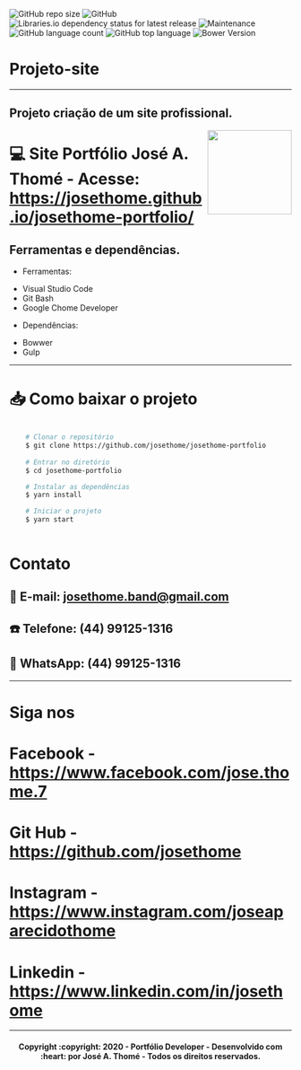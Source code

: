 ![GitHub repo size](https://img.shields.io/github/repo-size/josethome/josethome-portfolio)
![GitHub](https://img.shields.io/github/license/josethome/josethome-portfolio)
![Libraries.io dependency status for latest release](https://img.shields.io/librariesio/release/josethome/josethome-portfolio)
![Maintenance](https://img.shields.io/maintenance/yes/2020)
![GitHub language count](https://img.shields.io/github/languages/count/josethome/josethome-portfolio)
![GitHub top language](https://img.shields.io/github/languages/top/josethome/josethome-portfolio)
![Bower Version](https://img.shields.io/bower/v/2.4)

# Projeto-site

---

## Projeto criação de um site profissional.

<img align="right" srcset="https://i.imgsafe.org/2c/2c024270b3.gif, https://i.imgsafe.org/2c/2c024270b3.gif 1.5x, https://i.imgsafe.org/2c/2c024270b3.gif 2x" src="https://i.imgsafe.org/2c/2c024270b3.gif" width="150px;" />

# :computer: Site Portfólio José A. Thomé - Acesse: https://josethome.github.io/josethome-portfolio/

## Ferramentas e dependências.

- Ferramentas:
* Visual Studio Code
* Git Bash
* Google Chome Developer

- Dependências:
* Bowwer
* Gulp

---

# :inbox_tray: Como baixar o projeto
```bash
    
    # Clonar o repositório
    $ git clone https://github.com/josethome/josethome-portfolio
    
    # Entrar no diretório
    $ cd josethome-portfolio

    # Instalar as dependências
    $ yarn install

    # Iniciar o projeto
    $ yarn start
    
```
# Contato
## :email: E-mail: josethome.band@gmail.com
## :phone: Telefone: (44) 99125-1316
## :calling: WhatsApp: (44) 99125-1316

---

# Siga nos 
# Facebook - https://www.facebook.com/jose.thome.7
# Git Hub - https://github.com/josethome
# Instagram - https://www.instagram.com/joseaparecidothome
# Linkedin - https://www.linkedin.com/in/josethome

---
<h4 align="center">
	Copyright :copyright: 2020 - Portfólio Developer - Desenvolvido com :heart: por José A. Thomé - Todos os direitos reservados.
</h4>
